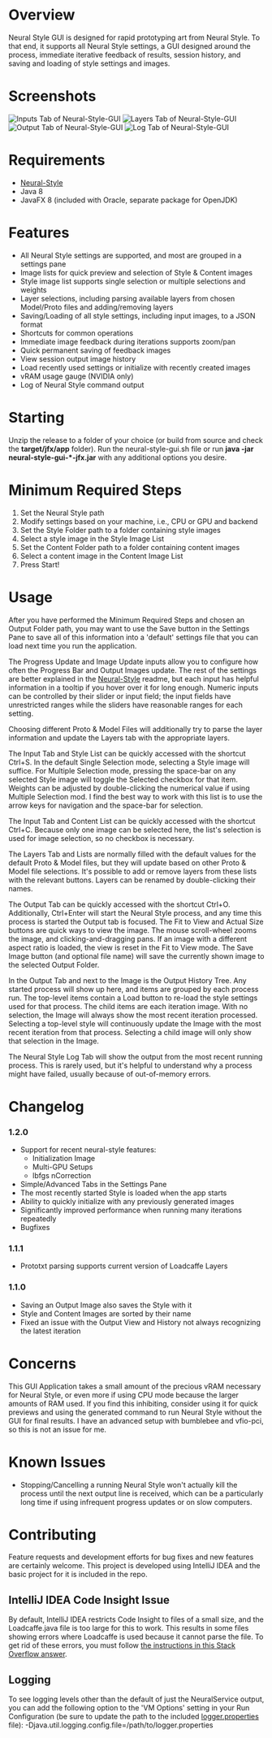 # Overview
Neural Style GUI is designed for rapid prototyping art from Neural Style. To that end, it supports all Neural Style settings, a GUI designed around the process, immediate iterative feedback of results, session history, and saving and loading of style settings and images.

# Screenshots
![Inputs Tab of Neural-Style-GUI](/screenshots/inputs.png?raw=true "Inputs Tab of Neural-Style-GUI")
![Layers Tab of Neural-Style-GUI](/screenshots/layers.png?raw=true "Layers Tab of Neural-Style-GUI")
![Output Tab of Neural-Style-GUI](/screenshots/output.png?raw=true "Output Tab of Neural-Style-GUI")
![Log Tab of Neural-Style-GUI](/screenshots/log.png?raw=true "Log Tab of Neural-Style-GUI")

# Requirements
* [Neural-Style](https://github.com/jcjohnson/neural-style)
* Java 8
* JavaFX 8 (included with Oracle, separate package for OpenJDK)

# Features
* All Neural Style settings are supported, and most are grouped in a settings pane
* Image lists for quick preview and selection of Style & Content images
* Style image list supports single selection or multiple selections and weights
* Layer selections, including parsing available layers from chosen Model/Proto files and adding/removing layers
* Saving/Loading of all style settings, including input images, to a JSON format
* Shortcuts for common operations
* Immediate image feedback during iterations supports zoom/pan
* Quick permanent saving of feedback images
* View session output image history
* Load recently used settings or initialize with recently created images
* vRAM usage gauge (NVIDIA only)
* Log of Neural Style command output

# Starting
Unzip the release to a folder of your choice (or build from source and check the **target/jfx/app** folder). Run the neural-style-gui.sh file or run **java -jar neural-style-gui-*-jfx.jar** with any additional options you desire.

# Minimum Required Steps
1. Set the Neural Style path
2. Modify settings based on your machine, i.e., CPU or GPU and backend
3. Set the Style Folder path to a folder containing style images
4. Select a style image in the Style Image List
5. Set the Content Folder path to a folder containing content images
6. Select a content image in the Content Image List
7. Press Start!

# Usage
After you have performed the Minimum Required Steps and chosen an Output Folder path, you may want to use the Save button in the Settings Pane to save all of this information into a 'default' settings file that you can load next time you run the application.

The Progress Update and Image Update inputs allow you to configure how often the Progress Bar and Output Images update. The rest of the settings are better explained in the [Neural-Style](https://github.com/jcjohnson/neural-style) readme, but each input has helpful information in a tooltip if you hover over it for long enough. Numeric inputs can be controlled by their slider or input field; the input fields have unrestricted ranges while the sliders have reasonable ranges for each setting.

Choosing different Proto & Model Files will additionally try to parse the layer information and update the Layers tab with the appropriate layers.

The Input Tab and Style List can be quickly accessed with the shortcut Ctrl+S. In the default Single Selection mode, selecting a Style image will suffice. For Multiple Selection mode, pressing the space-bar on any selected Style image will toggle the Selected checkbox for that item. Weights can be adjusted by double-clicking the numerical value if using Multiple Selection mod. I find the best way to work with this list is to use the arrow keys for navigation and the space-bar for selection.

The Input Tab and Content List can be quickly accessed with the shortcut Ctrl+C. Because only one image can be selected here, the list's selection is used for image selection, so no checkbox is necessary.

The Layers Tab and Lists are normally filled with the default values for the default Proto & Model files, but they will update based on other Proto & Model file selections. It's possible to add or remove layers from these lists with the relevant buttons. Layers can be renamed by double-clicking their names.

The Output Tab can be quickly accessed with the shortcut Ctrl+O. Additionally, Ctrl+Enter will start the Neural Style process, and any time this process is started the Output tab is focused. The Fit to View and Actual Size buttons are quick ways to view the image. The mouse scroll-wheel zooms the image, and clicking-and-dragging pans. If an image with a different aspect ratio is loaded, the view is reset in the Fit to View mode. The Save Image button (and optional file name) will save the currently shown image to the selected Output Folder.

In the Output Tab and next to the Image is the Output History Tree. Any started process will show up here, and items are grouped by each process run. The top-level items contain a Load button to re-load the style settings used for that process. The child items are each iteration image. With no selection, the Image will always show the most recent iteration processed. Selecting a top-level style will continuously update the Image with the most recent iteration from that process. Selecting a child image will only show that selection in the Image.

The Neural Style Log Tab will show the output from the most recent running process. This is rarely used, but it's helpful to understand why a process might have failed, usually because of out-of-memory errors.

# Changelog
### 1.2.0
* Support for recent neural-style features:
  * Initialization Image
  * Multi-GPU Setups
  * lbfgs nCorrection
* Simple/Advanced Tabs in the Settings Pane
* The most recently started Style is loaded when the app starts
* Ability to quickly initialize with any previously generated images
* Significantly improved performance when running many iterations repeatedly
* Bugfixes
### 1.1.1
* Prototxt parsing supports current version of Loadcaffe Layers
### 1.1.0
* Saving an Output Image also saves the Style with it
* Style and Content Images are sorted by their name
* Fixed an issue with the Output View and History not always recognizing the latest iteration

# Concerns
This GUI Application takes a small amount of the precious vRAM necessary for Neural Style, or even more if using CPU mode because the larger amounts of RAM used. If you find this inhibiting, consider using it for quick previews and using the generated command to run Neural Style without the GUI for final results. I have an advanced setup with bumblebee and vfio-pci, so this is not an issue for me.

# Known Issues
* Stopping/Cancelling a running Neural Style won't actually kill the process until the next output line is received, which can be a particularly long time if using infrequent progress updates or on slow computers.

# Contributing
Feature requests and development efforts for bug fixes and new features are certainly welcome. This project is developed using IntelliJ IDEA and the basic project for it is included in the repo.
## IntelliJ IDEA Code Insight Issue
By default, IntelliJ IDEA restricts Code Insight to files of a small size, and the Loadcaffe.java file is too large for this to work. This results in some files showing errors where Loadcaffe is used because it cannot parse the file. To get rid of these errors, you must follow [the instructions in this Stack Overflow answer](http://stackoverflow.com/questions/23057988/file-size-exceeds-configured-limit-2560000-code-insight-features-not-availabl/23058324#23058324).
## Logging
To see logging levels other than the default of just the NeuralService output, you can add the following option to the 'VM Options' setting in your Run Configuration (be sure to update the path to the included [logger.properties](/logger.properties) file):
    -Djava.util.logging.config.file=/path/to/logger.properties